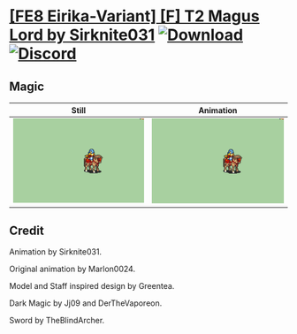 # [\[FE8 Eirika-Variant\] \[F\] T2 Magus Lord by Sirknite031](./) [![Download](https://img.shields.io/badge/Download--red?style=social&logo=github)](https://minhaskamal.github.io/DownGit/#/home?url=https://github.com/Klokinator/FE-Repo/tree/main/Battle%20Animations%2FLords%20-%20Vanilla%20and%20Custom%2F%5BFE8%20Eirika-Variant%5D%20%5BF%5D%20T2%20Magus%20Lord%20by%20Sirknite031%2F6.%20Magic) [![Discord](https://img.shields.io/badge/Discord--blue?style=social&logo=discord)](https://discord.gg/C7VNGnyTPA)

## Magic

| Still | Animation |
| :---: | :-------: |
| ![Magic still](./Magic_000.png) | ![Magic](./Magic.gif) |

## Credit

Animation by Sirknite031.

Original animation by Marlon0024.

Model and Staff inspired design by Greentea.

Dark Magic by Jj09 and DerTheVaporeon.

Sword by TheBlindArcher.


